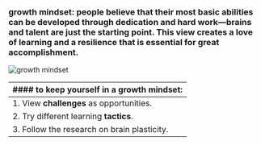 ### growth mindset:  people believe that their most basic abilities can be developed through dedication and hard work—brains and talent are just the starting point. This view creates a love of learning and a resilience that is essential for great accomplishment.
![growth mindset](https://sites.google.com/a/vestavia.k12.al.us/ms-carr-s-race-cars/_/rsrc/1564519434862/parent-information/growth-mindset/Screen%20Shot%202019-07-30%20at%203.42.51%20PM.png)

| #### to keep yourself in a growth mindset: |
| ----------------------------------------- |
| 1. View **challenges** as opportunities. |
| 2. Try different learning **tactics**. |
| 3. Follow the research on brain plasticity. |
